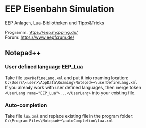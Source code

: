 # EEP Eisenbahn Simulation
EEP Anlagen, Lua-Bibliotheken und Tipps&amp;Tricks

Programm: https://eepshopping.de/  
Forum: https://www.eepforum.de/

## Notepad++

### User defined language EEP_Lua
Take file `userDefineLang.xml` and put it into roaming location:  
`C:\Users\<user>\AppData\Roaming\Notepad++\userDefineLang.xml`  
If you already work with user defined languages, then merge token `<UserLang name="EEP_Lua">...</UserLang>` into your existing file.  

### Auto-completion
Take file `lua.xml` and replace existing file in the program folder:  
`C:\Program Files\Notepad++\autoCompletion\lua.xml`  
